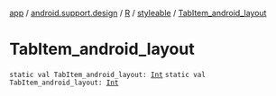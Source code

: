 [app](../../../index.md) / [android.support.design](../../index.md) / [R](../index.md) / [styleable](index.md) / [TabItem_android_layout](.)

# TabItem_android_layout

`static val TabItem_android_layout: `[`Int`](https://kotlinlang.org/api/latest/jvm/stdlib/kotlin/-int/index.html)
`static val TabItem_android_layout: `[`Int`](https://kotlinlang.org/api/latest/jvm/stdlib/kotlin/-int/index.html)
